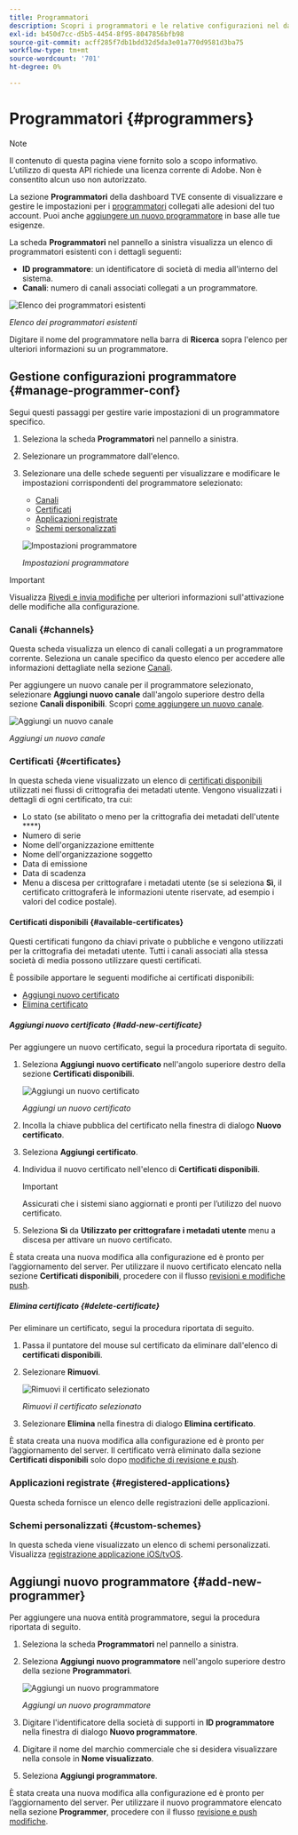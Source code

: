 ```yaml
---
title: Programmatori
description: Scopri i programmatori e le relative configurazioni nel dashboard di TVE.
exl-id: b450d7cc-d5b5-4454-8f95-8047856bfb98
source-git-commit: acff285f7db1bdd32d5da3e01a770d9581d3ba75
workflow-type: tm+mt
source-wordcount: '701'
ht-degree: 0%

---
```


# Programmatori {#programmers}

>[!NOTE]
>
>Il contenuto di questa pagina viene fornito solo a scopo informativo. L’utilizzo di questa API richiede una licenza corrente di Adobe. Non è consentito alcun uso non autorizzato.

La sezione **Programmatori** della dashboard TVE consente di visualizzare e gestire le impostazioni per i [programmatori](/help/authentication/glossary.md#programmer) collegati alle adesioni del tuo account. Puoi anche [aggiungere un nuovo programmatore](#add-new-programmer) in base alle tue esigenze.

La scheda **Programmatori** nel pannello a sinistra visualizza un elenco di programmatori esistenti con i dettagli seguenti:

* **ID programmatore**: un identificatore di società di media all&#39;interno del sistema.
* **Canali**: numero di canali associati collegati a un programmatore.

![Elenco dei programmatori esistenti](../../assets/tve-dashboard/new-tve-dashboard/programmers/programmers-list-view.png)

*Elenco dei programmatori esistenti*

Digitare il nome del programmatore nella barra di **Ricerca** sopra l&#39;elenco per ulteriori informazioni su un programmatore.

## Gestione configurazioni programmatore {#manage-programmer-conf}

Segui questi passaggi per gestire varie impostazioni di un programmatore specifico.

1. Seleziona la scheda **Programmatori** nel pannello a sinistra.
1. Selezionare un programmatore dall&#39;elenco.
1. Selezionare una delle schede seguenti per visualizzare e modificare le impostazioni corrispondenti del programmatore selezionato:

   * [Canali](#channels)
   * [Certificati](#certificates)
   * [Applicazioni registrate](#registered-applications)
   * [Schemi personalizzati](#custom-schemes)

   ![Impostazioni programmatore](../../assets/tve-dashboard/new-tve-dashboard/programmers/programmer-tabs-view.png)

   *Impostazioni programmatore*

>[!IMPORTANT]
>
> Visualizza [Rivedi e invia modifiche](/help/authentication/tve-dashboard/new-tve-dashboard/tve-dashboard-review-push-changes.md) per ulteriori informazioni sull&#39;attivazione delle modifiche alla configurazione.

### Canali {#channels}

Questa scheda visualizza un elenco di canali collegati a un programmatore corrente. Seleziona un canale specifico da questo elenco per accedere alle informazioni dettagliate nella sezione [Canali](/help/authentication/tve-dashboard/new-tve-dashboard/tve-dashboard-channels.md).

Per aggiungere un nuovo canale per il programmatore selezionato, selezionare **Aggiungi nuovo canale** dall&#39;angolo superiore destro della sezione **Canali disponibili**. Scopri [come aggiungere un nuovo canale](/help/authentication/tve-dashboard/new-tve-dashboard/tve-dashboard-channels.md#add-new-channel).

![Aggiungi un nuovo canale](../../assets/tve-dashboard/new-tve-dashboard/programmers/programmer-add-new-channel-button.png)

*Aggiungi un nuovo canale*

### Certificati {#certificates}

In questa scheda viene visualizzato un elenco di [certificati disponibili](#available-certificates) utilizzati nei flussi di crittografia dei metadati utente. Vengono visualizzati i dettagli di ogni certificato, tra cui:

* Lo stato (se abilitato o meno per la crittografia dei metadati dell&#39;utente ****)
* Numero di serie
* Nome dell&#39;organizzazione emittente
* Nome dell&#39;organizzazione soggetto
* Data di emissione
* Data di scadenza
* Menu a discesa per crittografare i metadati utente (se si seleziona **Sì**, il certificato crittograferà le informazioni utente riservate, ad esempio i valori del codice postale).

#### Certificati disponibili {#available-certificates}

Questi certificati fungono da chiavi private o pubbliche e vengono utilizzati per la crittografia dei metadati utente. Tutti i canali associati alla stessa società di media possono utilizzare questi certificati.

È possibile apportare le seguenti modifiche ai certificati disponibili:

* [Aggiungi nuovo certificato](#add-new-certificate)
* [Elimina certificato](#delete-certificate)

##### Aggiungi nuovo certificato {#add-new-certificate}

Per aggiungere un nuovo certificato, segui la procedura riportata di seguito.

1. Seleziona **Aggiungi nuovo certificato** nell&#39;angolo superiore destro della sezione **Certificati disponibili**.

   ![Aggiungi un nuovo certificato](../../assets/tve-dashboard/new-tve-dashboard/programmers/programmer-add-new-certificate-button.png)

   *Aggiungi un nuovo certificato*

1. Incolla la chiave pubblica del certificato nella finestra di dialogo **Nuovo certificato**.

1. Seleziona **Aggiungi certificato**.

1. Individua il nuovo certificato nell&#39;elenco di **Certificati disponibili**.

   >[!IMPORTANT]
   >
   > Assicurati che i sistemi siano aggiornati e pronti per l’utilizzo del nuovo certificato.

1. Seleziona **Sì** da **Utilizzato per crittografare i metadati utente** menu a discesa per attivare un nuovo certificato.

È stata creata una nuova modifica alla configurazione ed è pronto per l’aggiornamento del server. Per utilizzare il nuovo certificato elencato nella sezione **Certificati disponibili**, procedere con il flusso [revisioni e modifiche push](/help/authentication/tve-dashboard/new-tve-dashboard/tve-dashboard-review-push-changes.md).

##### Elimina certificato {#delete-certificate}

Per eliminare un certificato, segui la procedura riportata di seguito.

1. Passa il puntatore del mouse sul certificato da eliminare dall&#39;elenco di **certificati disponibili**.

1. Selezionare **Rimuovi**.

   ![Rimuovi il certificato selezionato](../../assets/tve-dashboard/new-tve-dashboard/programmers/programmer-remove-certificate-button.png)

   *Rimuovi il certificato selezionato*

1. Selezionare **Elimina** nella finestra di dialogo **Elimina certificato**.

È stata creata una nuova modifica alla configurazione ed è pronto per l’aggiornamento del server. Il certificato verrà eliminato dalla sezione **Certificati disponibili** solo dopo [modifiche di revisione e push](/help/authentication/tve-dashboard/new-tve-dashboard/tve-dashboard-review-push-changes.md).

### Applicazioni registrate {#registered-applications}

Questa scheda fornisce un elenco delle registrazioni delle applicazioni.

### Schemi personalizzati {#custom-schemes}

In questa scheda viene visualizzato un elenco di schemi personalizzati. Visualizza [registrazione applicazione iOS/tvOS](/help/authentication/iostvos-application-registration.md).

## Aggiungi nuovo programmatore {#add-new-programmer}

Per aggiungere una nuova entità programmatore, segui la procedura riportata di seguito.

1. Seleziona la scheda **Programmatori** nel pannello a sinistra.

1. Seleziona **Aggiungi nuovo programmatore** nell&#39;angolo superiore destro della sezione **Programmatori**.

   ![Aggiungi un nuovo programmatore](../../assets/tve-dashboard/new-tve-dashboard/programmers/programmer-add-new-programmer-button.png)

   *Aggiungi un nuovo programmatore*

1. Digitare l&#39;identificatore della società di supporti in **ID programmatore** nella finestra di dialogo **Nuovo programmatore**.

1. Digitare il nome del marchio commerciale che si desidera visualizzare nella console in **Nome visualizzato**.

1. Seleziona **Aggiungi programmatore**.

È stata creata una nuova modifica alla configurazione ed è pronto per l’aggiornamento del server. Per utilizzare il nuovo programmatore elencato nella sezione **Programmer**, procedere con il flusso [revisione e push modifiche](/help/authentication/tve-dashboard/new-tve-dashboard/tve-dashboard-review-push-changes.md).
